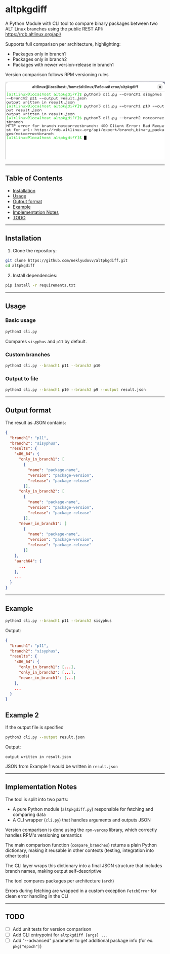 # altpkgdiff
A Python Module with CLI tool to compare binary packages between two ALT Linux branches using the public REST API:  
https://rdb.altlinux.org/api/

Supports full comparison per architecture, highlighting:

- Packages only in branch1
- Packages only in branch2
- Packages with newer version-release in branch1

Version comparison follows RPM versioning rules

![screenshot.png](screenshot.png)

---

## Table of Contents

- [Installation](#installation)
- [Usage](#usage)
- [Output format](#output-format)
- [Example](#example)
- [Implementation Notes](#implementation-notes)
- [TODO](#todo)

---

## Installation

1. Clone the repository:
```bash
git clone https://github.com/neklyudovv/altpkgdiff.git
cd altpkgdiff
```

2. Install dependencies:

```bash
pip install -r requirements.txt
```

---

## Usage

### Basic usage

```bash
python3 cli.py
```

Compares `sisyphus` and `p11` by default.

### Custom branches

```bash
python3 cli.py --branch1 p11 --branch2 p10
```

### Output to file

```bash
python3 cli.py --branch1 p10 --branch2 p9 --output result.json
```

---

## Output format

The result as JSON contains:

```json
{
  "branch1": "p11",
  "branch2": "sisyphus",
  "results": {
    "x86_64": {
      "only_in_branch1": [
        {
          "name": "package-name",
          "version": "package-version",
          "release": "package-release"
        }],
      "only_in_branch2": [
        {
          "name": "package-name",
          "version": "package-version",
          "release": "package-release"
        }],
      "newer_in_branch1": [
        {
          "name": "package-name",
          "version": "package-version",
          "release": "package-release"
        }]
    },
    "aarch64": {
      ...
    },
    ...
  }
}
```

---

## Example

```bash
python3 cli.py --branch1 p11 --branch2 sisyphus
```

Output:

```json
{
  "branch1": "p11",
  "branch2": "sisyphus",
  "results": {
    "x86_64": {
      "only_in_branch1": [...],
      "only_in_branch2": [...],
      "newer_in_branch1": [...]
    },
    ...
  }
}
```
Example 2
---
If the output file is specified
```bash
python3 cli.py --output result.json
```

Output:

```
output written in result.json
```
JSON from Example 1 would be written in `result.json`

---

## Implementation Notes

The tool is split into two parts:
  - A pure Python module (`altpkgdiff.py`) responsible for fetching and comparing data
  - A CLI wrapper (`cli.py`) that handles arguments and outputs JSON

Version comparison is done using the `rpm-vercmp` library, which correctly handles RPM's versioning semantics

The main comparison function (`compare_branches`) returns a plain Python dictionary, making it reusable in other contexts (testing, integration into other tools)

The CLI layer wraps this dictionary into a final JSON structure that includes branch names, making output self-descriptive

The tool compares packages per architecture (`arch`)

Errors during fetching are wrapped in a custom exception `FetchError` for clean error handling in the CLI

---

## TODO

* [ ] Add unit tests for version comparison
* [ ] Add CLI entrypoint for `altpkgdiff {args} ...`
* [ ] Add "--advanced" parameter to get additional package info (for ex. `pkg["epoch"]`)